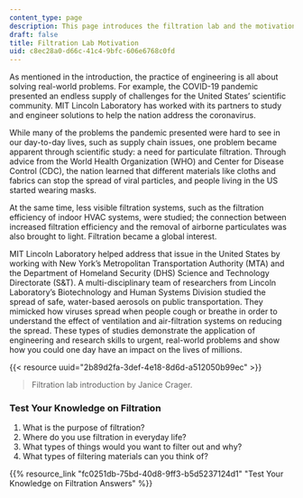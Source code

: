 ```yaml
---
content_type: page
description: This page introduces the filtration lab and the motivation for it.
draft: false
title: Filtration Lab Motivation
uid: c8ec28a0-d66c-41c4-9bfc-606e6768c0fd
---
```

As mentioned in the introduction, the practice of engineering is all about solving real-world problems. For example, the COVID-19 pandemic presented an endless supply of challenges for the United States’ scientific community. MIT Lincoln Laboratory has worked with its partners to study and engineer solutions to help the nation address the coronavirus.

While many of the problems the pandemic presented were hard to see in our day-to-day lives, such as supply chain issues, one problem became apparent through scientific study: a need for particulate filtration. Through advice from the World Health Organization (WHO) and Center for Disease Control (CDC), the nation learned that different materials like cloths and fabrics can stop the spread of viral particles, and people living in the US started wearing masks.

At the same time, less visible filtration systems, such as the filtration efficiency of indoor HVAC systems, were studied; the connection between increased filtration efficiency and the removal of airborne particulates was also brought to light. Filtration became a global interest.

MIT Lincoln Laboratory helped address that issue in the United States by working with New York’s Metropolitan Transportation Authority (MTA) and the Department of Homeland Security (DHS) Science and Technology Directorate (S&T). A multi-disciplinary team of researchers from Lincoln Laboratory’s Biotechnology and Human Systems Division studied the spread of safe, water-based aerosols on public transportation. They mimicked how viruses spread when people cough or breathe in order to understand the effect of ventilation and air-filtration systems on reducing the spread. These types of studies demonstrate the application of engineering and research skills to urgent, real-world problems and show how you could one day have an impact on the lives of millions.

{{< resource uuid="2b89d2fa-3def-4e18-8d6d-a512050b99ec" >}}

> Filtration lab introduction by Janice Crager.

### Test Your Knowledge on Filtration

1. What is the purpose of filtration?
2. Where do you use filtration in everyday life?
3. What types of things would you want to filter out and why?
4. What types of filtering materials can you think of?

{{% resource_link "fc0251db-75bd-40d8-9ff3-b5d5237124d1" "Test Your Knowledge on Filtration Answers" %}}